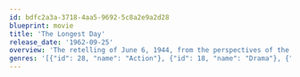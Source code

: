 ```yaml
---
id: bdfc2a3a-3718-4aa5-9692-5c8a2e9a2d28
blueprint: movie
title: 'The Longest Day'
release_date: '1962-09-25'
overview: 'The retelling of June 6, 1944, from the perspectives of the Germans, US, British, Canadians, and the Free French. Marshall Erwin Rommel, touring the defenses being established as part of the Reich''s Atlantic Wall, notes to his officers that when the Allied invasion comes they must be stopped on the beach. "For the Allies as well as the Germans, it will be the longest day"'
genres: '[{"id": 28, "name": "Action"}, {"id": 18, "name": "Drama"}, {"id": 36, "name": "History"}, {"id": 10752, "name": "War"}]'
---
```

